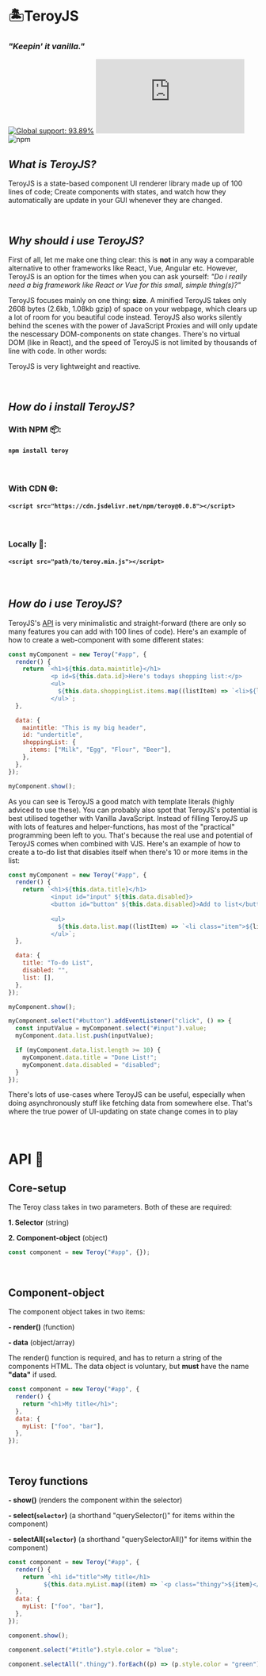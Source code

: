 # 🏝️TeroyJS

### _"Keepin' it vanilla."_

[![Global support: 93.89%](https://img.shields.io/badge/global%20support-93.89%25-brightgreen)](https://caniuse.com/#feat=proxy) ![GitHub file size in bytes](https://img.shields.io/github/size/MathiasWP/TeroyJS/Teroy.min.js) ![npm](https://img.shields.io/npm/v/teroy)
&nbsp;

## **_What is TeroyJS?_**

TeroyJS is a state-based component UI renderer library made up of 100 lines of code; Create components with states, and watch how they automatically are update in your GUI whenever they are changed.

&nbsp;

## **_Why should i use TeroyJS?_**

First of all, let me make one thing clear: this is **not** in any way a comparable alternative to other frameworks like React, Vue, Angular etc. However, TeroyJS is an option for the times when you can ask yourself: _"Do i really need a big framework like React or Vue for this small, simple thing(s)?"_

TeroyJS focuses mainly on one thing: **size**. A minified TeroyJS takes only 2608 bytes (2.6kb, 1.08kb gzip) of space on your webpage, which clears up a lot of room for you beautiful code instead. TeroyJS also works silently behind the scenes with the power of JavaScript Proxies and will only update the nescessary DOM-components on state changes. There's no virtual DOM (like in React), and the speed of TeroyJS is not limited by thousands of line with code. In other words:

TeroyJS is very lightweight and reactive.

&nbsp;

## **_How do i install TeroyJS?_**

### With NPM 📦:

#### `npm install teroy`

&nbsp;

### With CDN 🌐:

#### `<script src="https://cdn.jsdelivr.net/npm/teroy@0.0.8"></script>`

&nbsp;

### Locally 📁:

#### `<script src="path/to/teroy.min.js"></script>`

&nbsp;

## **_How do i use TeroyJS?_**

TeroyJS's [API](#api-) is very minimalistic and straight-forward (there are only so many features you can add with 100 lines of code). Here's an example of how to create a web-component with some different states:

```js
const myComponent = new Teroy("#app", {
  render() {
    return `<h1>${this.data.maintitle}</h1>
            <p id=${this.data.id}>Here's todays shopping list:</p>
            <ul>
              ${this.data.shoppingList.items.map((listItem) => `<li>${listItem}</li>`).join("")}
            </ul>`;
  },

  data: {
    maintitle: "This is my big header",
    id: "undertitle",
    shoppingList: {
      items: ["Milk", "Egg", "Flour", "Beer"],
    },
  },
});

myComponent.show();
```

As you can see is TeroyJS a good match with template literals (highly adviced to use these). You can probably also spot that TeroyJS's potential is best utilised together with Vanilla JavaScript. Instead of filling TeroyJS up with lots of features and helper-functions, has most of the "practical" programming been left to you. That's because the real use and potential of TeroyJS comes when combined with VJS. Here's an example of how to create a to-do list that disables itself when there's 10 or more items in the list:

```js
const myComponent = new Teroy("#app", {
  render() {
    return `<h1>${this.data.title}</h1>
            <input id="input" ${this.data.disabled}>
            <button id="button" ${this.data.disabled}>Add to list</button>
            
            <ul>
              ${this.data.list.map((listItem) => `<li class="item">${listItem}</li>`).join("")}
            </ul>`;
  },

  data: {
    title: "To-do List",
    disabled: "",
    list: [],
  },
});

myComponent.show();

myComponent.select("#button").addEventListener("click", () => {
  const inputValue = myComponent.select("#input").value;
  myComponent.data.list.push(inputValue);

  if (myComponent.data.list.length >= 10) {
    myComponent.data.title = "Done List!";
    myComponent.data.disabled = "disabled";
  }
});
```

There's lots of use-cases where TeroyJS can be useful, especially when doing asynchronously stuff like fetching data from somewhere else. That's where the true power of UI-updating on state change comes in to play

&nbsp;

# API 🧬

## Core-setup

The Teroy class takes in two parameters. Both of these are required:

**1. Selector** (string)

**2. Component-object** (object)

```js
const component = new Teroy("#app", {});
```

&nbsp;

## Component-object

The component object takes in two items:

**- render()** (function)

**- data** (object/array)

The render() function is required, and has to return a string of the components HTML.
The data object is voluntary, but **must** have the name **"data"** if used.

```js
const component = new Teroy("#app", {
  render() {
    return "<h1>My title</h1>";
  },
  data: {
    myList: ["foo", "bar"],
  },
});
```

&nbsp;

## Teroy functions

**- show()** (renders the component within the selector)

**- select(`selector`)** (a shorthand "querySelector()" for items within the component)

**- selectAll(`selector`)** (a shorthand "querySelectorAll()" for items within the component)

```js
const component = new Teroy("#app", {
  render() {
    return `<h1 id="title">My title</h1>
          ${this.data.myList.map((item) => `<p class="thingy">${item}</p>`).join("")}`;
  },
  data: {
    myList: ["foo", "bar"],
  },
});

component.show();

component.select("#title").style.color = "blue";

component.selectAll(".thingy").forEach((p) => (p.style.color = "green"));
```
